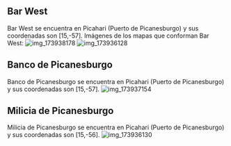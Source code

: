 ## Bar West
Bar West se encuentra en Picahari (Puerto de Picanesburgo) y sus coordenadas son [15,-57].
Imágenes de los mapas que conforman Bar West:
![img_173938178](https://media.discordapp.net/attachments/1115311447145193482/1115339277480493056/173938178.jpg)
![img_173936128](https://media.discordapp.net/attachments/1115311447145193482/1115339237169045585/173936128.jpg)

## Banco de Picanesburgo
Banco de Picanesburgo se encuentra en Picahari (Puerto de Picanesburgo) y sus coordenadas son [15,-57].
![img_173937154](https://media.discordapp.net/attachments/1115311447145193482/1115339246354575421/173937154.jpg)

## Milicia de Picanesburgo
Milicia de Picanesburgo se encuentra en Picahari (Puerto de Picanesburgo) y sus coordenadas son [15,-56].
![img_173936130](https://media.discordapp.net/attachments/1115311447145193482/1115339240050528407/173936130.jpg)